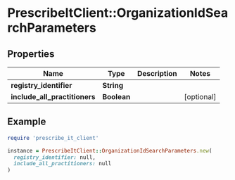 # PrescribeItClient::OrganizationIdSearchParameters

## Properties

| Name | Type | Description | Notes |
| ---- | ---- | ----------- | ----- |
| **registry_identifier** | **String** |  |  |
| **include_all_practitioners** | **Boolean** |  | [optional] |

## Example

```ruby
require 'prescribe_it_client'

instance = PrescribeItClient::OrganizationIdSearchParameters.new(
  registry_identifier: null,
  include_all_practitioners: null
)
```

